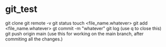 # git_test
git clone <ssh link to repo>
git remote -v
git status
touch <file_name.whatever>
git add <file_name.whatever>
gt commit -m "whatever"
git log (use q to close this)
git push origin main (use this for working on the main branch, after commiting all the changes.)